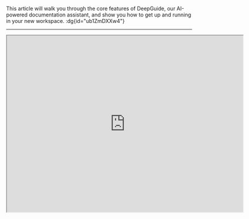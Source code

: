 
This article will walk you through the core features of DeepGuide, our AI-powered documentation assistant, and show you how to get up and running in your new workspace.  :dg{id="ub1ZmDXXw4"}

---
<div data-youtube-video=""><iframe width=640 height=480 allowfullscreen=true autoplay=false ccLanguage=undefined ccLoadPolicy=undefined disableKBcontrols=false enableIFrameApi=false endTime=0 interfaceLanguage=undefined ivLoadPolicy=0 loop=false modestBranding=false origin="" playlist="" progressBarColor=undefined rel=1 src="https://www.youtube.com/embed/HfIO3l9czGs?rel=1" start=0/></div>
## 🎥 1. Record :dg{id="5kZ6H3xlsF"}


Capture your workflow in seconds! DeepGuide turns your screen recordings into structured documentation using AI! :dg{id="kpw4SGnY-u"}

<Mermaid>
{`graph TD
    A[Start] --> B[End]`}
</Mermaid>

1. Download our Chrome Extension. Login with your DeepGuide account. :dg{id="qL4PAjm6jB"}
2. Perform the actions you want to document: clicks, form fills, menu navigations, etc. :dg{id="HcHy79Isum"}
3. Click **Stop** when you’re done. DeepGuide will process your recording, extract key steps, and generate screenshots & annotations automatically. :dg{id="_pdxV6d3ZM"}

<Admonition id="nCCf6sesoL" data-dg-id="nCCf6sesoL" admonitionType="note" title="IkluZm8i" data-title-encoded="base64" showTitle icon="sparkles" iconType="REGULAR" iconColor="#3b82f6" showIcon={false} useCustomIcon={false}>
  
  Why it’s powerful: We fingerprint each UI interaction, so your tutorial stays relevant even if UI slightly changes in future. :dg{id="bkSejYE1dd"}

</Admonition>

---

## ✍️ 2. Write :dg{id="U0EnqO7atA"}


**Click anywhere and start typing!**
DeepGuide’s rich editor supports WYSIWYG editing, inline formatting, and block-based structure, everything you’d expect from a modern docs tool. :dg{id="W1MK0x7-4L"}

**Try it**: :dg{id="f_sbKO75wJ"}

1. Click into the blank canvas below. :dg{id="5aCzbehnw-"}
2. Type a sentence, e.g. “This is my first DeepGuide document.” :dg{id="iigL4jB6TU"}
3. Highlight it, click the **Formatting** menu (or press **Ctrl/Cmd + B**), and choose **Bold**. :dg{id="DXj5JiT19i"}

---

## ✂️ 3. Edit :dg{id="YNE-rtujpj"}


DeepGuide can suggest edits at the sentence, paragraph, or whole-document level. :dg{id="6kI6SPRSaK"}

### Inline “Make Vivid” :dg{id="gpdbBloOc5"}


1. Highlight the sentence below. :dg{id="edt1vjkUHP"}
2. Click **ASK AI** in the toolbar, type “make more vivid,” and hit **Replace Selection**. :dg{id="P9jLMtuifw"}

> “The sun dipped below the horizon.” :dg{id="nlgIvDIjK6"} :dg{id="DGjaI6MAxf"}

---

## 💬 4. Chat :dg{id="gegYRMglbe"}


DeepGuide’s Chat pane lets you ask questions about your entire document. :dg{id="0OD5w3pXWp"}

- **How to open**: Click **ASK DeepGuide** in the bottom-right. :dg{id="L4y9g9daf_"}
- **Attach context**: Click **+**, then upload a document to give context if needed. :dg{id="jwkbtrAulv"}
- **Ask anything**: Highlight a phrase, click **Chat**, and type “give me three style variations.” :dg{id="SPX0KfeLtC"}

> **Pro tip**: The more context you attach, the smarter the chat becomes. :dg{id="tBAu6GA2Nc"} :dg{id="yQGAq4KnE1"}

---

## 🏋️‍♀️ 5. Train DeepGuide on your style :dg{id="nWVtZVKM6Z"}


Create a custom style guide so DeepGuide writes exactly like you. :dg{id="iqBbjTc_Y8"}

1. Open **Settings** from the sidebar. :dg{id="-ReC4femlV"}
2. Click **Writing.** :dg{id="7tdIGHaKwa"}
3. Under **Tone & Style**, enter the style your want. :dg{id="_Qy03mbdmW"}
4. Save, then your new content will be generated with specified style. :dg{id="CcsQcubo9Y"}

---

## 📂 6. Upload reference materials :dg{id="T7zmpsYFMA"}


Give DeepGuide the context it needs. :dg{id="XjbrVP3YXf"}

1. Open **Sources** from the sidebar, click the **+** icon. :dg{id="IRTd_b6H_w"}
2. Upload PDFs, Word docs, or markdown files. :dg{id="nwEh6Du8yH"}
3. Article will generate informed answers drawn from your sources. :dg{id="Z8yHUz_EGH"}

<Admonition id="Ngn1gjW05n" data-dg-id="Ngn1gjW05n" admonitionType="tip" title="IkluZm8i" data-title-encoded="base64" showTitle icon="sparkles" iconType="REGULAR" iconColor="#3b82f6" showIcon={false} useCustomIcon={false}>
  
  Remember: richer context → more precise suggestions. :dg{id="dUflL1dMBo"}

</Admonition>

---

## 🚀 7. Publish :dg{id="JGrVN71lCP"}


DeepGuide makes it easy to share your docs with the world. :dg{id="2P_bWpxZDn"}

1. Click the **Publish** button in the sidebar. :dg{id="Haqn5MuNT6"}
2. (Comming soon) Connect a custom domain under **Settings > Domains**. :dg{id="xGppmme04-"}
3. Hit **Publish**! :dg{id="A56UTuCBQe"}

---

## 🎯  8. Next steps :dg{id="CY5GMncE4c"}


You’ve learned the basics—now it’s your turn: :dg{id="GOytPkfgKE"}

1. Click **New Topic** in the topic sidebar. :dg{id="jYj8bfIAXB"}
2. Record your application. :dg{id="49od3a8lGV"}
3. Explore advanced features: Glossary :dg{id="DreoOvghgP"}

Have feedback or need help? Reach out at [support@deepguide.ai](mailto:support@deepguide.ai "_blank"). :dg{id="X-HdIys163"}

 :dg{id="Xsq1CuhIof"}
